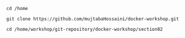 ```
cd /home
```
```
git clone https://github.com/mujtabaHossaini/docker-workshop.git
```
```
cd /home/workshop/git-repository/docker-workshop/section02
```

